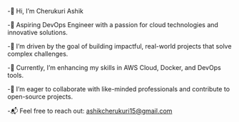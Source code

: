 -👋 Hi, I’m Cherukuri Ashik

-🚀 Aspiring DevOps Engineer with a passion for cloud technologies and innovative solutions.

-🌟 I’m driven by the goal of building impactful, real-world projects that solve complex challenges.

-🌱 Currently, I’m enhancing my skills in AWS Cloud, Docker, and DevOps tools.

-🤝 I’m eager to collaborate with like-minded professionals and contribute to open-source projects.

-📬 Feel free to reach out: ashikcherukuri15@gmail.com


<!---
Ashik-Domain/Ashik-Domain is a ✨ special ✨ repository because its `README.md` (this file) appears on your GitHub profile.
You can click the Preview link to take a look at your changes.
--->
